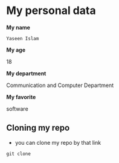 # My personal data

**My name**

``Yaseen Islam``

**My age**

18

**My department**

Communication and Computer Department 

**My favorite**

software

## Cloning my repo 

- you can clone my repo by that link
```
git clone 
```




